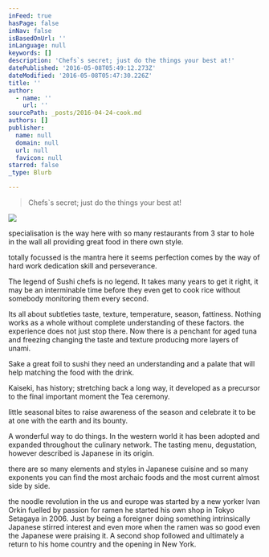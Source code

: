 ```yaml
---
inFeed: true
hasPage: false
inNav: false
isBasedOnUrl: ''
inLanguage: null
keywords: []
description: 'Chefs`s secret; just do the things your best at!'
datePublished: '2016-05-08T05:49:12.273Z'
dateModified: '2016-05-08T05:47:30.226Z'
title: ''
author:
  - name: ''
    url: ''
sourcePath: _posts/2016-04-24-cook.md
authors: []
publisher:
  name: null
  domain: null
  url: null
  favicon: null
starred: false
_type: Blurb

---
```

> Chefs\`s secret; just do the things your best at!

![](https://the-grid-user-content.s3-us-west-2.amazonaws.com/14a1ef69-d5cd-4a5e-852f-92df966a3edd.jpg)

  
  
  
specialisation is the way here with so many restaurants from 3 star to hole in the wall all providing great food in there own style.

totally focussed is the mantra here it seems perfection comes by the way of hard work dedication skill and perseverance.

The legend of Sushi chefs is no legend. It takes many years to get it right, it may be an interminable time before they even get to cook rice without somebody monitoring them every second. 

Its all about subtleties taste, texture, temperature, season, fattiness. Nothing works as a whole without complete understanding of these factors. the experience does not just stop there. Now there is a penchant for aged tuna and freezing changing the taste and texture producing more layers of unami.

Sake a great foil to sushi they need an understanding and a palate that will help matching the food with the drink.

Kaiseki, has history; stretching back a long way, it developed as a precursor to the final important moment the Tea ceremony.

little seasonal bites to raise awareness of the season and celebrate it to be at one with the earth and its bounty.

A wonderful way to do things. In the western world it has been adopted and expanded throughout the culinary network. The tasting menu, degustation, however described is Japanese in its origin.

there are so many elements and styles in Japanese cuisine and so many exponents you can find the most archaic foods and the most current almost side by side.

the noodle revolution in the us and europe was started by a new yorker Ivan Orkin fuelled by passion for ramen he started his own shop in Tokyo Setagaya in 2006\. Just by being a foreigner doing something intrinsically Japanese stirred interest and even more when the ramen was so good even the Japanese were praising it. A second shop followed and ultimately a return to his home country and the opening in New York.
